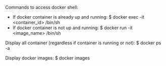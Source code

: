 Commands to access docker shell:
  - If docker container is already up and running:
    $ docker exec -it <container_id> /bin/sh
  - If docker container is not up and running:
    $ docker run -it <image_name> /bin/sh

Display all container (regardless if container is running or not):
$ docker ps -a

Display docker images:
$ docker images

